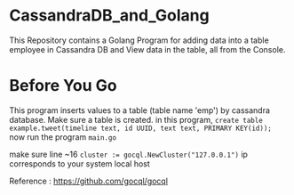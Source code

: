 # CassandraDB_and_Golang
This Repository contains a Golang Program for adding data into a table employee in Cassandra DB and View data in the table, all from the Console.

# Before You Go
This program inserts values to a table (table name 'emp') by cassandra database. Make sure a table is created. 
in this program,
`create table example.tweet(timeline text, id UUID, text text, PRIMARY KEY(id));`
now run the program
`main.go`

make sure 
line ~16
`cluster := gocql.NewCluster("127.0.0.1")` ip corresponds to your system local host

Reference :
  https://github.com/gocql/gocql
